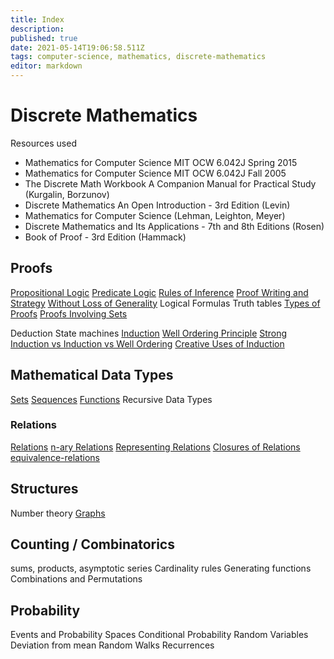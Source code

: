 ```yaml
---
title: Index
description: 
published: true
date: 2021-05-14T19:06:58.511Z
tags: computer-science, mathematics, discrete-mathematics
editor: markdown
---
```


# Discrete Mathematics
Resources used 
* Mathematics for Computer Science MIT OCW 6.042J Spring 2015
* Mathematics for Computer Science MIT OCW 6.042J Fall 2005
* The Discrete Math Workbook  A Companion Manual for Practical Study  (Kurgalin, Borzunov)
* Discrete Mathematics An Open Introduction - 3rd Edition (Levin)
* Mathematics for Computer Science (Lehman, Leighton, Meyer)
* Discrete Mathematics and Its Applications - 7th  and 8th Editions (Rosen)
* Book of Proof - 3rd Edition (Hammack)
## Proofs
[Propositional Logic](/mathematics/discrete-mathematics/propositional-logic)
[Predicate Logic](/mathematics/discrete-mathematics/predicate-logic)
[Rules of Inference](/mathematics/discrete-mathematics/rules-of-inference)
[Proof Writing and Strategy](/mathematics/discrete-mathematics/proof-writing-and-strategy)
[Without Loss of Generality](/mathematics/discrete-mathematics/without-loss-of-generality)
Logical Formulas
Truth tables
[Types of Proofs](/mathematics/discrete-mathematics/types-of-proofs)
[Proofs Involving Sets](/mathematics/discrete-mathematics/proof-involving-sets)


Deduction
State machines
[Induction](/mathematics/discrete-mathematics/mathematical-induction)
[Well Ordering Principle](/mathematics/discrete-mathematics/well-ordering-principle)
[Strong Induction vs Induction vs Well Ordering](/mathematics/discrete-mathematics/when-to-use-incomplete-induction-vs-strong-induction)
[Creative Uses of Induction](/mathematics/discrete-mathematics/creative-uses-of-induction)
## Mathematical Data Types
[Sets](/mathematics/discrete-mathematics/sets)
[Sequences](/mathematics/discrete-mathematics/Sequences)
[Functions](/mathematics/discrete-mathematics/functions)
Recursive Data Types
### Relations
[Relations](/mathematics/discrete-mathematics/relations)
[n-ary Relations](/mathematics/discrete-mathematics/nary-relations)
[Representing Relations](/mathematics/discrete-mathematics/representing-relations)
[Closures of Relations](/mathematics/discrete-mathematics/closures-of-relations)
[equivalence-relations](/mathematics/discrete-mathematics/equivalence-relations)
## Structures
Number theory
[Graphs](/mathematics/discrete-mathematics/graphs)

## Counting / Combinatorics
sums, products, asymptotic series
Cardinality rules
Generating functions
Combinations and Permutations

## Probability 
Events and Probability Spaces
Conditional Probability
Random Variables
Deviation from mean
Random Walks
Recurrences